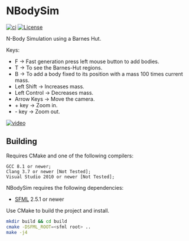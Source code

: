 # NBodySim #

[![ci](https://github.com/cristianglezm/NBodySim/actions/workflows/ci.yml/badge.svg?branch=master)](https://github.com/cristianglezm/NBodySim/actions/workflows/ci.yml) [![License](https://img.shields.io/badge/License-Apache_2.0-blue.svg)](https://opensource.org/licenses/Apache-2.0)

N-Body Simulation using a Barnes Hut.

Keys:

* F -> Fast generation press left mouse button to add bodies.
* T -> To see the Barnes-Hut regions.
* B -> To add a body fixed to its position with a mass 100 times current mass.
* Left Shift -> Increases mass.
* Left Control -> Decreases mass.
* Arrow Keys -> Move the camera.
* \+ key -> Zoom in.
* \- key -> Zoom out.

[![video](https://img.youtube.com/vi/AnCReCPR28o/maxresdefault.jpg)](https://youtu.be/AnCReCPR28o)

## Building ##

Requires CMake and one of the following compilers:

    GCC 8.1 or newer;
    Clang 3.7 or newer [Not Tested];
    Visual Studio 2010 or newer [Not Tested];

NBodySim requires the following dependencies:

* [SFML](http://sfml-dev.org) 2.5.1 or newer

Use CMake to build the project and install.

```bash
mkdir build && cd build
cmake -DSFML_ROOT=<sfml root> ..
make -j4
```
